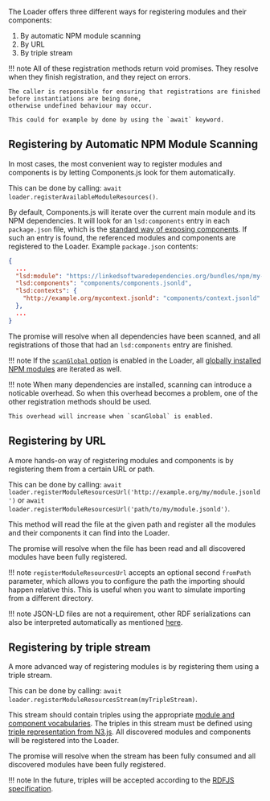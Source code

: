 The Loader offers three different ways for registering modules and their components:

1. By automatic NPM module scanning
2. By URL
3. By triple stream

!!! note
    All of these registration methods return void promises.
    They resolve when they finish registration,
    and they reject on errors.
    
    The caller is responsible for ensuring that registrations are finished before instantiations are being done,
    otherwise undefined behaviour may occur.
    
    This could for example by done by using the `await` keyword.

## Registering by Automatic NPM Module Scanning

In most cases, the most convenient way to register modules and components
is by letting Components.js look for them automatically.

This can be done by calling: `await loader.registerAvailableModuleResources()`.

By default, Components.js will iterate over the current main module and its NPM dependencies.
It will look for an `lsd:components` entry in each `package.json` file, which is the [standard way of exposing components](../basics/exposing_components/).
If such an entry is found, the referenced modules and components are registered to the Loader.
Example `package.json` contents:

```json
{
  ...
  "lsd:module": "https://linkedsoftwaredependencies.org/bundles/npm/my-plugin",
  "lsd:components": "components/components.jsonld",
  "lsd:contexts": {
    "http://example.org/mycontext.jsonld": "components/context.jsonld"
  },
  ...
}
```

The promise will resolve when all dependencies have been scanned,
and all registrations of those that had an `lsd:components` entry are finished.

!!! note
    If the [`scanGlobal` option](./loader/#loader-options) is enabled in the Loader,
    all [globally installed NPM modules](https://docs.npmjs.com/getting-started/installing-npm-packages-globally) are iterated as well.

!!! note
    When many dependencies are installed, scanning can introduce a noticable overhead.
    So when this overhead becomes a problem, one of the other registration methods should be used.

    This overhead will increase when `scanGlobal` is enabled.

## Registering by URL

A more hands-on way of registering modules and components is by registering them from a certain URL or path.

This can be done by calling: `await loader.registerModuleResourcesUrl('http://example.org/my/module.jsonld')`
or `await loader.registerModuleResourcesUrl('path/to/my/module.jsonld')`.

This method will read the file at the given path and register all the modules and their components it can find into the Loader.

The promise will resolve when the file has been read and all discovered modules have been fully registered.

!!! note
    `registerModuleResourcesUrl` accepts an optional second `fromPath` parameter,
    which allows you to configure the path the importing should happen relative this.
    This is useful when you want to simulate importing from a different directory.

!!! note
    JSON-LD files are not a requirement, other RDF serializations can also be interpreted automatically as mentioned [here](../getting_started/basics/config_serializations).

## Registering by triple stream

A more advanced way of registering modules is by registering them using a triple stream.

This can be done by calling: `await loader.registerModuleResourcesStream(myTripleStream)`.

This stream should contain triples using the appropriate [module and component vocabularies](../configuration/components/general/).
The triples in this stream must be defined using [triple representation from N3.js](https://www.npmjs.com/package/n3#triple-representation).
All discovered modules and components will be registered into the Loader.

The promise will resolve when the stream has been fully consumed and all discovered modules have been fully registered.

!!! note
    In the future, triples will be accepted according to the [RDFJS specification](https://github.com/rdfjs/representation-task-force/blob/master/interface-spec.md#triple).